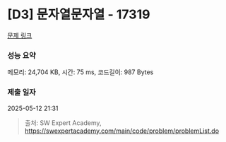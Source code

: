 # [D3] 문자열문자열 - 17319 

[문제 링크](https://swexpertacademy.com/main/code/problem/problemDetail.do?contestProbId=AYgEiwbKy48DFARP) 

### 성능 요약

메모리: 24,704 KB, 시간: 75 ms, 코드길이: 987 Bytes

### 제출 일자

2025-05-12 21:31



> 출처: SW Expert Academy, https://swexpertacademy.com/main/code/problem/problemList.do